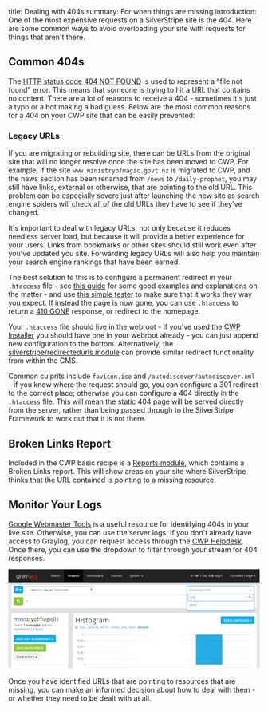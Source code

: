 title: Dealing with 404s
summary: For when things are missing
introduction: One of the most expensive requests on a SilverStripe site is the 404. Here are some common ways to avoid overloading your site with requests for things that aren't there.

## Common 404s
The [HTTP status code 404 NOT FOUND](https://httpstatuses.com/404) is used to represent a "file not found" error. This 
means that someone is trying to hit a URL that contains no content. There are a lot of reasons to receive a 404 - 
sometimes it's just a typo or a bot making a bad guess. Below are the most common reasons for a 404 on your CWP site 
that can be easily prevented:

### Legacy URLs

If you are migrating or rebuilding site, there can be URLs from the original site that will no longer resolve once 
the site has been moved to CWP. For example, if the site `www.ministryofmagic.govt.nz` is migrated to CWP, and the 
news section has been renamed from `/news` to `/daily-prophet`, you may still have links, external or otherwise, 
that are pointing to the old URL. This problem can be especially severe just after launching the new site as search 
engine spiders will check all of the old URLs they have to see if they've changed.

It's important to deal with legacy URLs, not only because it reduces needless server load, but because it will 
provide a better experience for your users. Links from bookmarks or other sites should still work even after 
you've updated you site. Forwarding legacy URLs will also help you maintain your search engine rankings that have 
been earned.

The best solution to this is to configure a permanent redirect in your `.htaccess` file - see 
[this guide](http://www.johnfdoherty.com/beginners-guide-to-the-htaccess-file/) for some good examples and explanations 
on the matter - and use [this simple tester](http://htaccess.mwl.be/) to make sure that it works they way you expect. If
instead the page is now gone, you can use `.htaccess` to return a [410 GONE](https://httpstatuses.com/410) response, 
or redirect to the homepage.

Your `.htaccess` file should live in the webroot - if you've used the 
[CWP Installer](https://www.cwp.govt.nz/developer-docs/en/getting_started/)
you should have one in your webroot already - you can just append new configuration to the bottom. Alternatively, the
[silverstripe/redirectedurls module](http://addons.silverstripe.org/add-ons/silverstripe/redirectedurls) can provide
similar redirect functionality from within the CMS.

Common culprits include `favicon.ico` and `/autodiscover/autodiscover.xml` - if you know where the request should go, 
you can configure a 301 redirect to the correct place; otherwise you can configure a 404 directly in the `.htaccess` 
file. This will mean the static 404 page will be served directly from the server, rather than being passed through to 
the SilverStripe Framework to work out that it is not there.

## Broken Links Report

Included in the CWP basic recipe is a [Reports module](https://github.com/silverstripe/silverstripe-reports), which 
contains a Broken Links report. This will show areas on your site where SilverStripe thinks that the URL contained is 
pointing to a missing resource.

## Monitor Your Logs

[Google Webmaster Tools](https://www.google.com/webmasters) is a useful resource for identifying 404s in your live 
site. Otherwise, you can use the server logs. If you don't already have access to Graylog, you can request access
through the [CWP Helpdesk](https://www.cwp.govt.nz/service-desk/new-request/). Once there, you can use the dropdown 
to filter through your stream for 404 responses.

![Filter for 404s](../_images/graylogfilters.PNG)

Once you have identified URLs that are pointing to resources that are missing, you can make an informed decision 
about how to deal with them - or whether they need to be dealt with at all.

